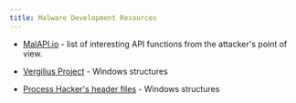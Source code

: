 ```yaml
---
title: Malware Development Resources
---
```


- [MalAPI.io](https://malapi.io/) - list of interesting API functions from the attacker's point of view.

- [Vergilius Project](https://www.vergiliusproject.com/kernels) - Windows structures

- [Process Hacker's header files](https://github.com/winsiderss/systeminformer/tree/master/phnt/include) - Windows structures
